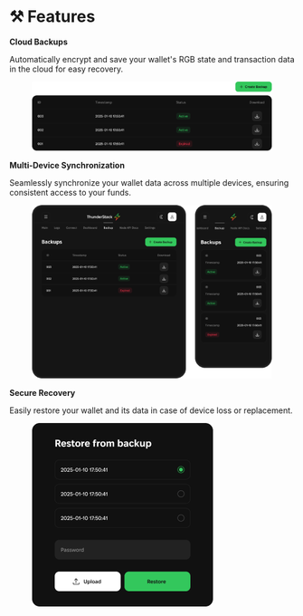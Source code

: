 # ⚒️ Features

**Cloud Backups**

Automatically encrypt and save your wallet's RGB state and transaction data in the cloud for easy recovery.

<figure><img src="../../../.gitbook/assets/01.png" alt=""><figcaption></figcaption></figure>

**Multi-Device Synchronization**

Seamlessly synchronize your wallet data across multiple devices, ensuring consistent access to your funds.

<figure><img src="../../../.gitbook/assets/02.png" alt=""><figcaption></figcaption></figure>

**Secure Recovery**

Easily restore your wallet and its data in case of device loss or replacement.

<figure><img src="../../../.gitbook/assets/03.png" alt=""><figcaption></figcaption></figure>
